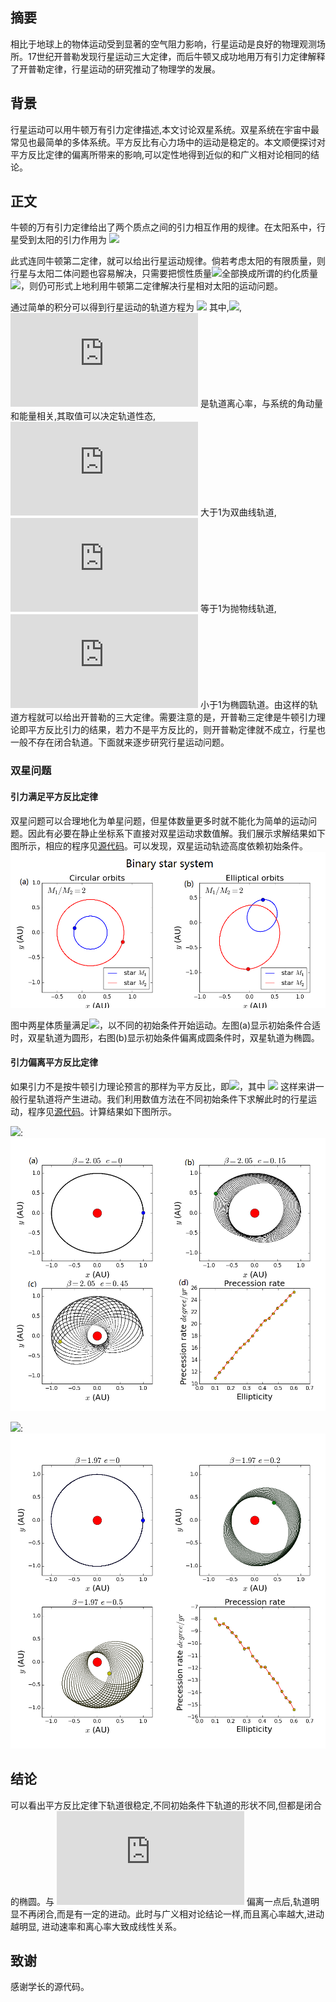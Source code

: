 ## 摘要

相比于地球上的物体运动受到显著的空气阻力影响，行星运动是良好的物理观测场所。17世纪开普勒发现行星运动三大定律，而后牛顿又成功地用万有引力定律解释了开普勒定律，行星运动的研究推动了物理学的发展。

## 背景

行星运动可以用牛顿万有引力定律描述,本文讨论双星系统。双星系统在宇宙中最常见也最简单的多体系统。平方反比有心力场中的运动是稳定的。本文顺便探讨对平方反比定律的偏离所带来的影响,可以定性地得到近似的和广义相对论相同的结论。

## 正文

牛顿的万有引力定律给出了两个质点之间的引力相互作用的规律。在太阳系中，行星受到太阳的引力作用为 
![](http://latex.codecogs.com/gif.latex?f_{G}=\frac{GM_{S}M_{P}}{r^2})

此式连同牛顿第二定律，就可以给出行星运动规律。倘若考虑太阳的有限质量，则行星与太阳二体问题也容易解决，只需要把惯性质量![](http://latex.codecogs.com/gif.latex?M_{E})全部换成所谓的约化质量 ![](http://latex.codecogs.com/gif.latex?\mu=\frac{M_{S}M_{P}}{M_{S}+M_{P}})，则仍可形式上地利用牛顿第二定律解决行星相对太阳的运动问题。 

通过简单的积分可以得到行星运动的轨道方程为 
![](http://latex.codecogs.com/gif.latex?r=\frac{l}{1-e\cos{\theta}})
其中,![](http://latex.codecogs.com/gif.latex?l=\frac{L^2}{{\mu}GM_{S}M_{P}}), ![](http://latex.codecogs.com/gif.latex?e) 是轨道离心率，与系统的角动量和能量相关,其取值可以决定轨道性态, ![](http://latex.codecogs.com/gif.latex?e) 大于1为双曲线轨道, ![](http://latex.codecogs.com/gif.latex?e) 等于1为抛物线轨道, ![](http://latex.codecogs.com/gif.latex?e) 小于1为椭圆轨道。由这样的轨道方程就可以给出开普勒的三大定律。需要注意的是，开普勒三定律是牛顿引力理论即平方反比引力的结果，若力不是平方反比的，则开普勒定律就不成立，行星也一般不存在闭合轨道。下面就来逐步研究行星运动问题。

### 双星问题
#### 引力满足平方反比定律

双星问题可以合理地化为单星问题，但星体数量更多时就不能化为简单的运动问题。因此有必要在静止坐标系下直接对双星运动求数值解。我们展示求解结果如下图所示，相应的程序见[源代码](https://github.com/Ogatayoru/compuational_physics_N2015301020145/blob/master/exercise11code1)。可以发现，双星运动轨迹高度依赖初始条件。
![image](https://github.com/Ogatayoru/compuational_physics_N2015301020145/blob/master/ch4.png)

图中两星体质量满足![](http://latex.codecogs.com/gif.latex?\frac{M_{1}}{M_{2}}=2)，以不同的初始条件开始运动。左图(a)显示初始条件合适时，双星轨道为圆形，右图(b)显示初始条件偏离成圆条件时，双星轨道为椭圆。

#### 引力偏离平方反比定律

如果引力不是按牛顿引力理论预言的那样为平方反比，即![](http://latex.codecogs.com/gif.latex?f_{G}=\frac{GM_{S}M_{P}}{r^\beta})，其中 ![](http://latex.codecogs.com/gif.latex?\beta\neq2) 这样来讲一般行星轨道将产生进动。我们利用数值方法在不同初始条件下求解此时的行星运动，程序见[源代码](https://github.com/Ogatayoru/compuational_physics_N2015301020145/blob/master/exercise11code2)。计算结果如下图所示。

![](http://latex.codecogs.com/gif.latex?\beta=2.05):
![image](https://github.com/Ogatayoru/compuational_physics_N2015301020145/blob/master/ch3_non_square_precession.png)

![](http://latex.codecogs.com/gif.latex?\beta=1.97):
![image](https://github.com/Ogatayoru/compuational_physics_N2015301020145/blob/master/11.2.png)

## 结论

可以看出平方反比定律下轨道很稳定,不同初始条件下轨道的形状不同,但都是闭合的椭圆。与 ![](http://latex.codecogs.com/gif.latex?n=2) 偏离一点后,轨道明显不再闭合,而是有一定的进动。此时与广义相对论结论一样,而且离心率越大,进动越明显, 进动速率和离心率大致成线性关系。

## 致谢
感谢学长的源代码。
